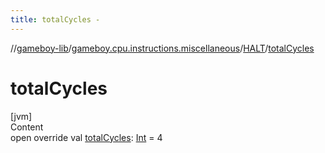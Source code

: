 ```yaml
---
title: totalCycles -
---
```

//[gameboy-lib](../../index.md)/[gameboy.cpu.instructions.miscellaneous](../index.md)/[HALT](index.md)/[totalCycles](total-cycles.md)



# totalCycles  
[jvm]  
Content  
open override val [totalCycles](total-cycles.md): [Int](https://kotlinlang.org/api/latest/jvm/stdlib/kotlin/-int/index.html) = 4  



